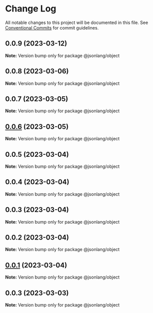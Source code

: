 # Change Log

All notable changes to this project will be documented in this file.
See [Conventional Commits](https://conventionalcommits.org) for commit guidelines.

## 0.0.9 (2023-03-12)

**Note:** Version bump only for package @jsonlang/object





## 0.0.8 (2023-03-06)

**Note:** Version bump only for package @jsonlang/object





## 0.0.7 (2023-03-05)

**Note:** Version bump only for package @jsonlang/object





## [0.0.6](https://github.com/JsonlangJs/jsonlang/compare/@jsonlang/object@0.0.5...@jsonlang/object@0.0.6) (2023-03-05)

**Note:** Version bump only for package @jsonlang/object





## 0.0.5 (2023-03-04)

**Note:** Version bump only for package @jsonlang/object





## 0.0.4 (2023-03-04)

**Note:** Version bump only for package @jsonlang/object





## 0.0.3 (2023-03-04)

**Note:** Version bump only for package @jsonlang/object





## 0.0.2 (2023-03-04)

**Note:** Version bump only for package @jsonlang/object





## [0.0.1](https://github.com/JsonlangJs/jsonlang/compare/@jsonlang/object@0.0.3...@jsonlang/object@0.0.1) (2023-03-04)

**Note:** Version bump only for package @jsonlang/object





## 0.0.3 (2023-03-03)

**Note:** Version bump only for package @jsonlang/object
